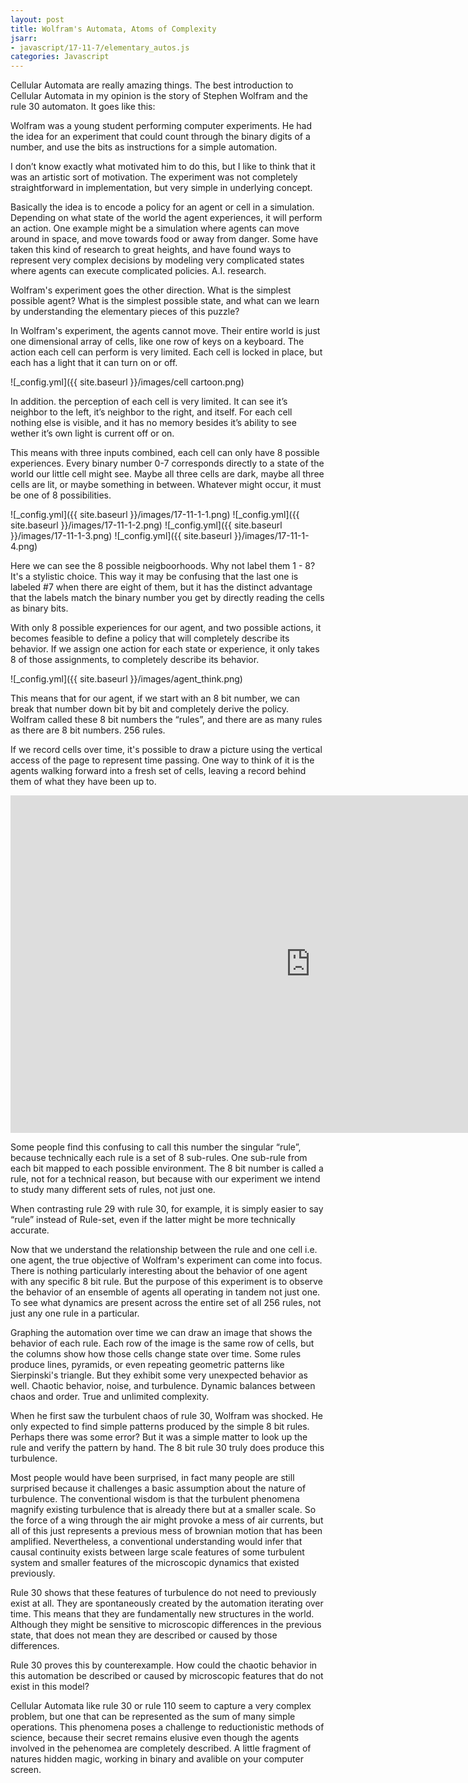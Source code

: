 ```yaml
---
layout: post
title: Wolfram's Automata, Atoms of Complexity
jsarr:
- javascript/17-11-7/elementary_autos.js
categories: Javascript
---
```


Cellular Automata are really amazing things. The best introduction to Cellular Automata in my opinion is the story of Stephen Wolfram and the rule 30 automaton. It goes like this:

 Wolfram was a young student performing computer experiments. He had the idea for an experiment that could count through the binary digits of a number, and use the bits as instructions for a simple automation.

I don’t know exactly what motivated him to do this, but I like to think that it was an artistic sort of motivation. The experiment was not completely straightforward in implementation, but very simple in underlying concept.

Basically the idea is to encode a policy for an agent or cell in a simulation. Depending on what state of the world the agent experiences, it will perform an action. One example might be a simulation where agents can move around in space, and move towards food or away from danger. Some have taken this kind of research to great heights, and have found ways to represent very complex decisions by modeling very complicated states where agents can execute complicated policies. A.I. research.

Wolfram's experiment goes the other direction. What is the simplest possible agent? What is the simplest possible state, and what can we learn by understanding the elementary pieces of this puzzle?

In Wolfram's experiment, the agents cannot move. Their entire world is just one dimensional array of cells, like one row of keys on a keyboard. The action each cell can perform is very limited. Each cell is locked in place, but each has a light that it can turn on or off.

![_config.yml]({{ site.baseurl }}/images/cell cartoon.png)

In addition. the perception of each cell is very limited. It can see it’s neighbor to the left, it’s neighbor to the right, and itself. For each cell nothing else is visible, and it has no memory besides it’s ability to see wether it’s own light is current off or on.

This means with three inputs combined, each cell can only have 8 possible experiences. Every binary number 0-7 corresponds directly to a state of the world our little cell might see. Maybe all three cells are dark, maybe all three cells are lit, or maybe something in between. Whatever might occur, it must be one of 8 possibilities.

![_config.yml]({{ site.baseurl }}/images/17-11-1-1.png)
![_config.yml]({{ site.baseurl }}/images/17-11-1-2.png)
![_config.yml]({{ site.baseurl }}/images/17-11-1-3.png)
![_config.yml]({{ site.baseurl }}/images/17-11-1-4.png)

Here we can see the 8 possible neigboorhoods. Why not label them 1 - 8? It's a stylistic choice. This way it may be confusing that the last one is labeled #7 when there are eight of them, but it has the distinct advantage that the labels match the binary number you get by directly reading the cells as binary bits.

With only 8 possible experiences for our agent, and two possible actions, it becomes feasible to define a policy that will completely describe its behavior. If we assign one action for each state or experience, it only takes 8 of those assignments, to completely describe its behavior.

![_config.yml]({{ site.baseurl }}/images/agent_think.png)

This means that for our agent, if we start with an 8 bit number, we can break that number down bit by bit and completely derive the policy. Wolfram called these 8 bit numbers the “rules”, and there are as many rules as there are 8 bit numbers. 256 rules.

If we record cells over time, it's possible to draw a picture using the vertical access of the page to represent time passing. One way to think of it is the agents walking forward into a fresh set of cells, leaving a record behind them of what they have been up to.

<iframe src='https://gfycat.com/ifr/ImmenseChiefBoaconstrictor' frameborder='0' scrolling='no' width='960' height='540' allowfullscreen></iframe>

Some people find this confusing to call this number the singular “rule”, because technically each rule is a set of 8 sub-rules. One sub-rule from each bit mapped to each possible environment. The 8 bit number is called a rule, not for a technical reason, but because with our experiment we intend to study many different sets of rules, not just one.

When contrasting rule 29 with rule 30, for example, it is simply easier to say “rule” instead of Rule-set, even if the latter might be more technically accurate.

Now that we understand the relationship between the rule and one cell i.e. one agent, the true objective of Wolfram's experiment can come into focus. There is nothing particularly interesting about the behavior of one agent with any specific 8 bit rule. But the purpose of this experiment is to observe the behavior of an ensemble of agents all operating in tandem not just one. To see what dynamics are present across the entire set of all 256 rules, not just any one rule in a particular.

<canvas id="myCanvas" width="768" height="768"></canvas>

Graphing the automation over time we can draw an image that shows the behavior of each rule. Each row of the image is the same row of cells, but the columns show how those cells change state over time. Some rules produce lines, pyramids, or even repeating geometric patterns like Sierpinski's triangle. But they exhibit some very unexpected behavior as well. Chaotic behavior, noise, and turbulence. Dynamic balances between chaos and order. True and unlimited complexity.

When he first saw the turbulent chaos of rule 30, Wolfram was shocked. He only expected to find simple patterns produced by the simple 8 bit rules. Perhaps there was some error? But it was a simple matter to look up the rule and verify the pattern by hand. The 8 bit rule 30 truly does produce this turbulence.

 Most people would have been surprised, in fact many people are still surprised because it challenges a basic assumption about the nature of turbulence. The conventional wisdom is that the turbulent phenomena magnify existing turbulence that is already there but at a smaller scale. So the force of a wing through the air might provoke a mess of air currents, but all of this just represents a previous mess of brownian motion that has been amplified. Nevertheless, a conventional understanding would infer that causal continuity exists between large scale features of some turbulent system and smaller features of the microscopic dynamics that existed previously.

Rule 30 shows that these features of turbulence do not need to previously exist at all. They are spontaneously created by the automation iterating over time. This means that they are fundamentally new structures in the world. Although they might be sensitive to microscopic differences in the previous state, that does not mean they are described or caused by those differences.

Rule 30 proves this by counterexample. How could the chaotic behavior in this automation be described or caused by microscopic features that do not exist in this model?

Cellular Automata like rule 30 or rule 110 seem to capture a very complex problem, but one that can be represented as the sum of many simple operations. This phenomena poses a challenge to reductionistic methods of science, because their secret remains elusive even though the agents involved in the pehenomea are completely described. A little fragment of natures hidden magic, working in binary and avalible on your computer screen.  
